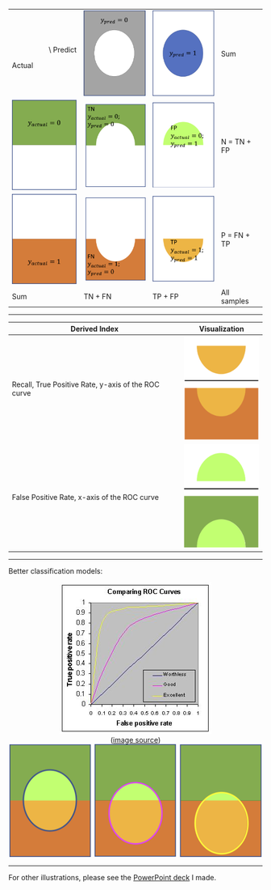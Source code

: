 

<table>
  <tr>
    <td><p align="right">\ Predict</p>Actual</td>
    <td><img src="./images/y_pred=0.png" width="150px"></td>
    <td><img src="./images/y_pred=1.png" width="150px"></td>
    <td>Sum</td>
  </tr>
  <tr>
    <td>
      <img src="./images/y_actual=0.png" width="150px">
    </td>
    <td>
      <img src="./images/TN.png" width="150px">
    </td>
    <td>
      <img src="./images/FP.png" width="150px">
    </td>
    <td>
      N = TN + FP
    </td>
  </tr>
  <tr>
    <td>
      <img src="./images/y_actual=1.png" width="150px">
    </td>
    <td>
      <img src="./images/FN.png" width="150px">
    </td>
    <td>
      <img src="./images/TP.png" width="150px">
    </td>
    <td>
      P = FN + TP
    </td>
  </tr>
  <tr>
    <td>Sum</td>
    <td>TN + FN</td>
    <td>TP + FP</td>
    <td>All samples</td>
  </tr>
  </table>

<hr>

Derived Index | Visualization
--- | ---
Recall, True Positive Rate, y-axis of the ROC curve | <img src="./images/recall.png" width="150px">
False Positive Rate, x-axis of the ROC curve | <img src="./images/FPR.png" width="150px">

<hr>

Better classification models:<br/>
<p align="center"><img src="./images/roccomp.jpg" width="300px"><br/>(<a href="http://gim.unmc.edu/dxtests/roc3.htm">image source</a>)<br/><img src="./images/ROC_curve_better_models.png" width="500px"></p>

<hr>

For other illustrations, please see the <a href="./images/visualization_of_confusion_matrix.pptx">PowerPoint deck</a> I made.
